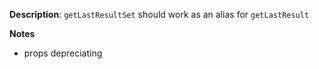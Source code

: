 __Description__: `getLastResultSet` should work as an alias for `getLastResult`

__Notes__

+ props depreciating